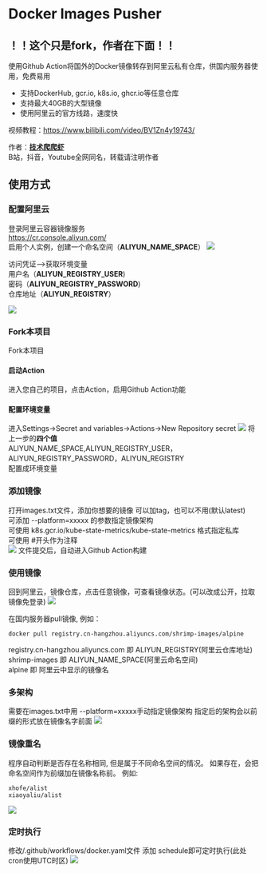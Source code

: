 # Docker Images Pusher

## ！！这个只是fork，作者在下面！！

使用Github Action将国外的Docker镜像转存到阿里云私有仓库，供国内服务器使用，免费易用<br>
- 支持DockerHub, gcr.io, k8s.io, ghcr.io等任意仓库<br>
- 支持最大40GB的大型镜像<br>
- 使用阿里云的官方线路，速度快<br>

视频教程：https://www.bilibili.com/video/BV1Zn4y19743/

作者：**[技术爬爬虾](https://github.com/tech-shrimp/me)**<br>
B站，抖音，Youtube全网同名，转载请注明作者<br>

## 使用方式


### 配置阿里云
登录阿里云容器镜像服务<br>
https://cr.console.aliyun.com/<br>
启用个人实例，创建一个命名空间（**ALIYUN_NAME_SPACE**）
![](/doc/命名空间.png)

访问凭证–>获取环境变量<br>
用户名（**ALIYUN_REGISTRY_USER**)<br>
密码（**ALIYUN_REGISTRY_PASSWORD**)<br>
仓库地址（**ALIYUN_REGISTRY**）<br>

![](/doc/用户名密码.png)


### Fork本项目
Fork本项目<br>
#### 启动Action
进入您自己的项目，点击Action，启用Github Action功能<br>
#### 配置环境变量
进入Settings->Secret and variables->Actions->New Repository secret
![](doc/配置环境变量.png)
将上一步的**四个值**<br>
ALIYUN_NAME_SPACE,ALIYUN_REGISTRY_USER，ALIYUN_REGISTRY_PASSWORD，ALIYUN_REGISTRY<br>
配置成环境变量

### 添加镜像
打开images.txt文件，添加你想要的镜像 
可以加tag，也可以不用(默认latest)<br>
可添加 --platform=xxxxx 的参数指定镜像架构<br>
可使用 k8s.gcr.io/kube-state-metrics/kube-state-metrics 格式指定私库<br>
可使用 #开头作为注释<br>
![](doc/images.png)
文件提交后，自动进入Github Action构建

### 使用镜像
回到阿里云，镜像仓库，点击任意镜像，可查看镜像状态。(可以改成公开，拉取镜像免登录)
![](doc/开始使用.png)

在国内服务器pull镜像, 例如：<br>
```
docker pull registry.cn-hangzhou.aliyuncs.com/shrimp-images/alpine
```
registry.cn-hangzhou.aliyuncs.com 即 ALIYUN_REGISTRY(阿里云仓库地址)<br>
shrimp-images 即 ALIYUN_NAME_SPACE(阿里云命名空间)<br>
alpine 即 阿里云中显示的镜像名<br>

### 多架构
需要在images.txt中用 --platform=xxxxx手动指定镜像架构
指定后的架构会以前缀的形式放在镜像名字前面
![](doc/多架构.png)

### 镜像重名
程序自动判断是否存在名称相同, 但是属于不同命名空间的情况。
如果存在，会把命名空间作为前缀加在镜像名称前。
例如:
```
xhofe/alist
xiaoyaliu/alist
```
![](doc/镜像重名.png)

### 定时执行
修改/.github/workflows/docker.yaml文件
添加 schedule即可定时执行(此处cron使用UTC时区)
![](doc/定时执行.png)
